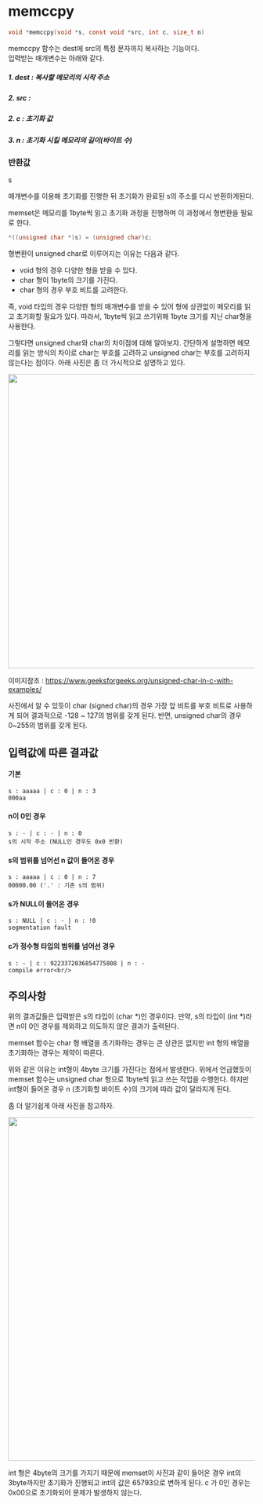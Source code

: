 # memccpy
```c
void *memccpy(void *s, const void *src, int c, size_t n)
```

memccpy 함수는 dest에 src의 특정 문자까지 복사하는 기능이다.<br/>
입력받는 매개변수는 아래와 같다.<br/>

##### 1. dest : 복사할 메모리의 시작 주소
##### 2. src  : 
##### 2. c    : 초기화 값
##### 3. n    : 초기화 시킬 메모리의 길이(바이트 수)

### 반환값
s<br/>

매개변수를 이용해 초기화를 진행한 뒤 초기화가 완료된 s의 주소를 다시 반환하게된다.<br/>

memset은 메모리를 1byte씩 읽고 초기화 과정을 진행하며 이 과정에서 형변환을 필요로 한다.
```c
*((unsigned char *)s) = (unsigned char)c;
```
형변환이 unsigned char로 이루어지는 이유는 다음과 같다.

- void 형의 경우 다양한 형을 받을 수 있다.
- char 형이 1byte의 크기를 가진다.
- char 형의 경우 부호 비트를 고려한다.

즉, void 타입의 경우 다양한 형의 매개변수를 받을 수 있어 형에 상관없이 메모리를 읽고 초기화할 필요가 있다. 따라서, 1byte씩 읽고 쓰기위해 1byte 크기를 지닌 char형을 사용한다.

그렇다면 unsigned char와 char의 차이점에 대해 알아보자. 간단하게 설명하면 메모리를 읽는 방식의 차이로 char는 부호를 고려하고 unsigned char는 부호를 고려하지 않는다는 점이다. 아래 사진은 좀 더 가시적으로 설명하고 있다.<br/>
<p align="center">
  <img src = "https://user-images.githubusercontent.com/48250370/103212492-3e834880-494e-11eb-8f03-836c4b3e3489.png" width="600">
</p>

이미지참조 : https://www.geeksforgeeks.org/unsigned-char-in-c-with-examples/<br/>

사진에서 알 수 있듯이 char (signed char)의 경우 가장 앞 비트를 부호 비트로 사용하게 되어 결과적으로 -128 ~ 127의 범위를 갖게 된다. 반면, unsigned char의 경우 0~255의 범위를 갖게 된다.

## 입력값에 따른 결과값
#### 기본
```
s : aaaaa | c : 0 | n : 3
000aa
```
#### n이 0인 경우
```
s : - | c : - | n : 0
s의 시작 주소 (NULL인 경우도 0x0 반환)
```
#### s의 범위를 넘어선 n 값이 들어온 경우
```
s : aaaaa | c : 0 | n : 7
00000.00 ('.' : 기존 s의 범위)
```
#### s가 NULL이 들어온 경우
```
s : NULL | c : - | n : !0
segmentation fault
```
#### c가 정수형 타입의 범위를 넘어선 경우
```
s : - | c : 9223372036854775808 | n : -
compile error<br/>
```
## 주의사항
위의 결과값들은 입력받은 s의 타입이 (char &#42;)인 경우이다. 만약, s의 타입이 (int &#42;)라면 n이 0인 경우를 제외하고 의도하지 않은 결과가 출력된다.<br/>

memset 함수는 char 형 배열을 초기화하는 경우는 큰 상관은 없지만 int 형의 배열을 초기화하는 경우는 제약이 따른다.<br/>

위와 같은 이유는 int형이 4byte 크기를 가진다는 점에서 발생한다. 위에서 언급했듯이 memset 함수는 unsigned char 형으로 1byte씩 읽고 쓰는 작업을 수행한다. 하지만 int형이 들어온 경우 n (초기화할 바이트 수)의 크기에 따라 값이 달라지게 된다.<br/>

좀 더 알기쉽게 아래 사진을 참고하자.

<p align="center">
  <img src = "https://user-images.githubusercontent.com/48250370/103215363-7a221080-4956-11eb-9b18-1d55a0217956.png" width="700">
</p>

int 형은 4byte의 크기를 가지기 때문에 memset이 사진과 같이 들어온 경우 int의 3byte까지만 초기화가 진행되고 int의 값은 65793으로 변하게 된다. c 가 0인 경우는 0x00으로 초기화되어 문제가 발생하지 않는다.<br/>
